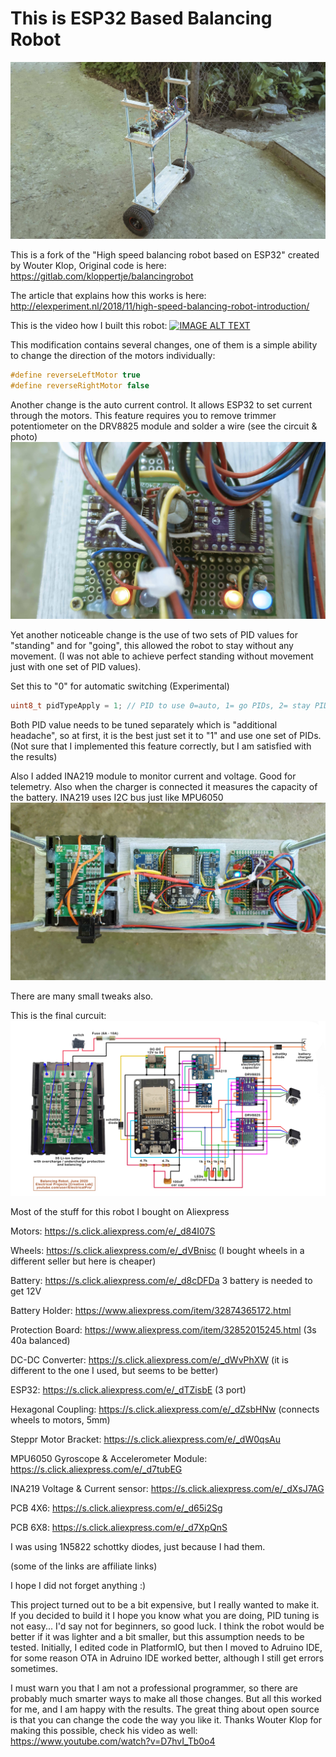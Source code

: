 # This is ESP32 Based Balancing Robot
<img src="photo_1.jpg">

This is a fork of the "High speed balancing robot based on ESP32" created by Wouter Klop,
Original code is here:
https://gitlab.com/kloppertje/balancingrobot

The article that explains how this works is here:
http://elexperiment.nl/2018/11/high-speed-balancing-robot-introduction/

This is the video how I built this robot:
[![IMAGE ALT TEXT](http://img.youtube.com/vi/vPx2oyZGv50/0.jpg)](http://www.youtube.com/watch?v=vPx2oyZGv50 "Video Title")

This modification contains several changes, one of them is a simple ability to change the direction of the motors individually:
```cpp
#define reverseLeftMotor true
#define reverseRightMotor false
```
Another change is the auto current control. It allows ESP32 to set current through the motors.
This feature requires you to remove trimmer potentiometer on the DRV8825 module and solder a wire (see the circuit & photo)
<img src="photo_2.jpg">

Yet another noticeable change is the use of two sets of PID values for "standing" and for "going", this allowed the robot to stay without any movement. (I was not able to achieve perfect standing without movement just with one set of PID values).

Set this to "0" for automatic switching (Experimental)

```cpp
uint8_t pidTypeApply = 1; // PID to use 0=auto, 1= go PIDs, 2= stay PIDs
```
Both PID value needs to be tuned separately which is "additional headache", so at first, it is the best just set it to "1" and use one set of PIDs.
(Not sure that I implemented this feature correctly, but I am satisfied with the results)

Also I added INA219 module to monitor current and voltage. Good for telemetry.
Also when the charger is connected it measures the capacity of the battery.
INA219 uses I2C bus just like MPU6050
<img src="photo_3.jpg">

There are many small tweaks also.

This is the final curcuit:
<img src="circuit.jpg">

Most of the stuff for this robot I bought on Aliexpress

Motors: https://s.click.aliexpress.com/e/_d84I07S

Wheels: https://s.click.aliexpress.com/e/_dVBnisc (I bought wheels in a different seller but here is cheaper)

Battery: https://s.click.aliexpress.com/e/_d8cDFDa 3 battery is needed to get 12V

Battery Holder: https://www.aliexpress.com/item/32874365172.html

Protection Board: https://www.aliexpress.com/item/32852015245.html (3s 40a balanced)

DC-DC Converter: https://s.click.aliexpress.com/e/_dWvPhXW (it is different to the one I used, but seems to be better)

ESP32: https://s.click.aliexpress.com/e/_dTZisbE (3 port)

Hexagonal Coupling: https://s.click.aliexpress.com/e/_dZsbHNw (connects wheels to motors, 5mm)

Steppr Motor Bracket: https://s.click.aliexpress.com/e/_dW0qsAu

MPU6050 Gyroscope & Accelerometer Module: https://s.click.aliexpress.com/e/_d7tubEG

INA219 Voltage & Current sensor: https://s.click.aliexpress.com/e/_dXsJ7AG

PCB 4X6: https://s.click.aliexpress.com/e/_d65i2Sg

PCB 6X8: https://s.click.aliexpress.com/e/_d7XpQnS

I was using 1N5822 schottky diodes, just because I had them.

(some of the links are affiliate links)

I hope I did not forget anything :)

This project turned out to be a bit expensive, but I really wanted to make it. If you decided to build it I hope you know what you are doing, PID tuning is not easy... I'd say not for beginners, so good luck.
I think the robot would be better if it was lighter and a bit smaller, but this assumption needs to be tested.
Initially, I edited code in PlatformIO, but then I moved to Adruino IDE, for some reason OTA in Adruino IDE worked better, although I still get errors sometimes.


I must warn you that I am not a professional programmer, so there are probably much smarter ways to make all those changes. But all this worked for me, and I am happy with the results. The great thing about open source is that you can change the code the way you like it.
Thanks Wouter Klop for making this possible, check his video as well: https://www.youtube.com/watch?v=D7hvI_Tb0o4


